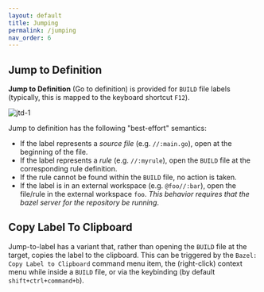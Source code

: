 ```yaml
---
layout: default
title: Jumping
permalink: /jumping
nav_order: 6
---
```


## Jump to Definition

<p></p>

**Jump to Definition** (Go to definition) is provided for `BUILD` file labels
(typically, this is mapped to the keyboard shortcut `F12`). 

![jtd-1](https://user-images.githubusercontent.com/50580/97147747-9c699900-172f-11eb-87b8-6142563eaa62.gif)

Jump to definition has the following "best-effort" semantics:

- If the label represents a *source file* (e.g. `//:main.go`), open at the
  beginning of the file.
- If the label represents a *rule* (e.g. `//:myrule`), open the `BUILD` file at
  the corresponding rule definition.
- If the rule cannot be found within the `BUILD` file, no action is taken.
- If the label is in an external workspace (e.g. `@foo//:bar`), open the
  file/rule in the external workspace `foo`.  *This behavior requires that the
  bazel server for the repository be running*.

## Copy Label To Clipboard

Jump-to-label has a variant that, rather than opening the `BUILD` file at the
target, copies the label to the clipboard.  This can be triggered by the `Bazel:
Copy Label to Clipboard` command menu item, the (right-click) context menu while
inside a `BUILD` file, or via the keybinding (by default
`shift+ctrl+command+b`).
